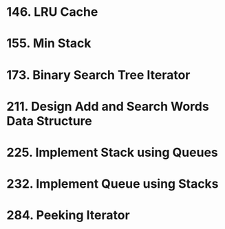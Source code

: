 # 146. LRU Cache

# 155. Min Stack

# 173. Binary Search Tree Iterator

# 211. Design Add and Search Words Data Structure

# 225. Implement Stack using Queues

# 232. Implement Queue using Stacks

# 284. Peeking Iterator
